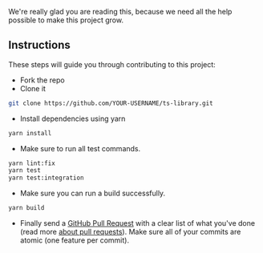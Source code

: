 We're really glad you are reading this, because we need all the help possible to make this project grow.

## Instructions

These steps will guide you through contributing to this project:

- Fork the repo
- Clone it

```bash
git clone https://github.com/YOUR-USERNAME/ts-library.git
```

- Install dependencies using yarn

```bash
yarn install
```

- Make sure to run all test commands.

```bash
yarn lint:fix
yarn test
yarn test:integration
```

- Make sure you can run a build successfully.

```bash
yarn build
```

- Finally send a [GitHub Pull Request](https://github.com/ElMijo/ts-library/compare/main...ElMijo:main) with a clear list of what you've done (read more [about pull requests](https://help.github.com/articles/about-pull-requests/)). Make sure all of your commits are atomic (one feature per commit).
